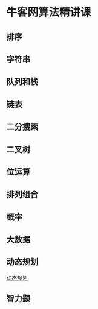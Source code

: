 # 牛客网算法精讲课

## 排序

## 字符串

## 队列和栈

## 链表

## 二分搜索

## 二叉树

## 位运算

## 排列组合

## 概率

## 大数据

## 动态规划

[动态规划](https://github.com/MrQuJL/nowcoder-algorithm-typical/blob/master/README.md "动态规划")


## 智力题



